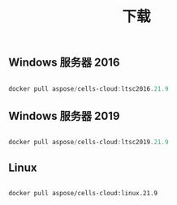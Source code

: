 ﻿---
title: 下载
second_title: Aspose.Cells Cloud Documen
type: docs
url: /zh/docker/downloads/
description: 下载 Aspose.Cells Cloud Docker 镜像
weight: 30
kwords: Excel, Office 云, REST API, 电子表格, PDF, CSV, Json, Markdwon, 下载
---
## Windows 服务器 2016 ##

```powershell

docker pull aspose/cells-cloud:ltsc2016.21.9

```

##  Windows 服务器 2019 ##

```powershell

docker pull aspose/cells-cloud:ltsc2019.21.9

```


##  Linux ##

```sh

docker pull aspose/cells-cloud:linux.21.9

```

